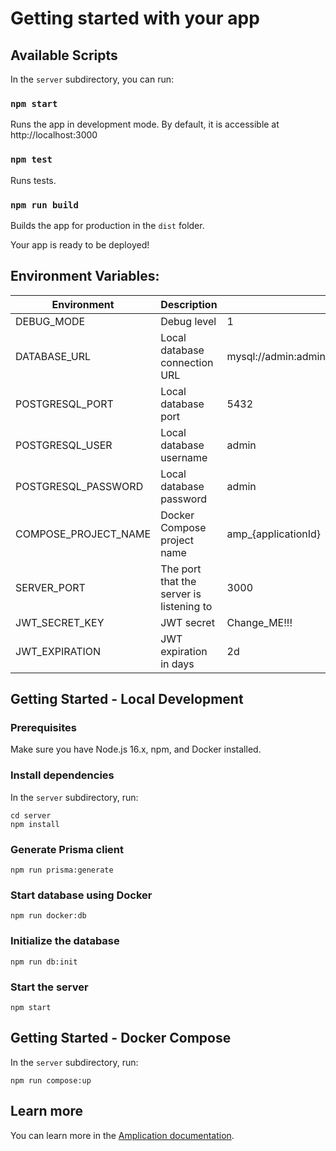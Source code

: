 # Getting started with your app

## Available Scripts

In the `server` subdirectory, you can run:

### `npm start`

Runs the app in development mode.
By default, it is accessible at http://localhost:3000

### `npm test`

Runs tests.

### `npm run build`

Builds the app for production in the `dist` folder.

Your app is ready to be deployed!

## Environment Variables:

| Environment          | Description                              | Value                                                       |
| -------------------- | ---------------------------------------- | ----------------------------------------------------------- |
| DEBUG_MODE           | Debug level                              | 1                                                           |
| DATABASE_URL       | Local database connection URL              | mysql://admin:admin@localhost:5432/\${SERVICE_DB_NAME} |
| POSTGRESQL_PORT      | Local database port                      | 5432                                                        |
| POSTGRESQL_USER      | Local database username                  | admin                                                       |
| POSTGRESQL_PASSWORD  | Local database password                  | admin                                                       |
| COMPOSE_PROJECT_NAME | Docker Compose project name              | amp\_{applicationId}                                        |
| SERVER_PORT          | The port that the server is listening to | 3000                                                        |
| JWT_SECRET_KEY       | JWT secret                               | Change_ME!!!                                                |
| JWT_EXPIRATION       | JWT expiration in days                   | 2d                                                          |

## Getting Started - Local Development

### Prerequisites

Make sure you have Node.js 16.x, npm, and Docker installed.

### Install dependencies

In the `server` subdirectory, run:

```console
cd server
npm install
```

### Generate Prisma client

```console
npm run prisma:generate
```

### Start database using Docker

```console
npm run docker:db
```

### Initialize the database

```console
npm run db:init
```

### Start the server

```console
npm start
```

## Getting Started - Docker Compose

In the `server` subdirectory, run:

```console
npm run compose:up
```

## Learn more

You can learn more in the [Amplication documentation](https://docs.amplication.com/guides/getting-started).
